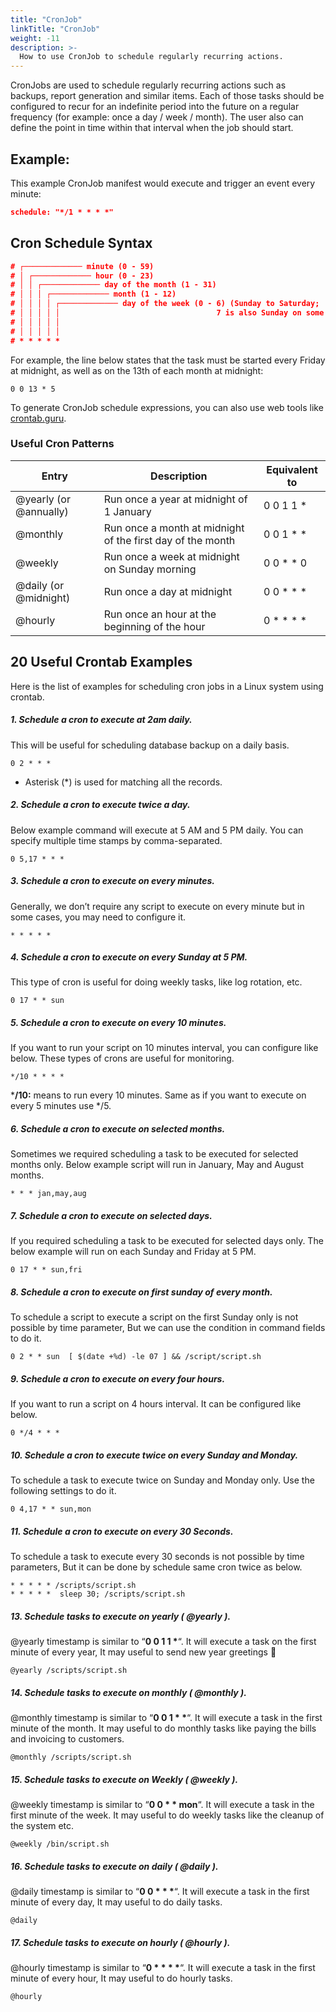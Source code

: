 ```yaml
---
title: "CronJob"
linkTitle: "CronJob"
weight: -11
description: >-
  How to use CronJob to schedule regularly recurring actions.
---
```


CronJobs are used to schedule regularly recurring actions such as backups, report generation and similar items. Each of those tasks should be configured to recur for an indefinite period into the future on a regular frequency (for example: once a day / week / month). The user also can define the point in time within that interval when the job should start.

## Example:

This example CronJob manifest would execute and trigger an event every minute:

```json
schedule: "*/1 * * * *"
```

## Cron Schedule Syntax

```json
# ┌───────────── minute (0 - 59)
# │ ┌───────────── hour (0 - 23)
# │ │ ┌───────────── day of the month (1 - 31)
# │ │ │ ┌───────────── month (1 - 12)
# │ │ │ │ ┌───────────── day of the week (0 - 6) (Sunday to Saturday;
# │ │ │ │ │                                   7 is also Sunday on some systems)
# │ │ │ │ │
# │ │ │ │ │
# * * * * *
```

For example, the line below states that the task must be started every Friday at midnight, as well as on the 13th of each month at midnight:

```
0 0 13 * 5
```

To generate CronJob schedule expressions, you can also use web tools like [crontab.guru](https://crontab.guru/).



### Useful Cron Patterns



| Entry                  | Description                                                | Equivalent to |
| ---------------------- | ---------------------------------------------------------- | ------------- |
| @yearly (or @annually) | Run once a year at midnight of 1 January                   | 0 0 1 1 *     |
| @monthly               | Run once a month at midnight of the first day of the month | 0 0 1 * *     |
| @weekly                | Run once a week at midnight on Sunday morning              | 0 0 * * 0     |
| @daily (or @midnight)  | Run once a day at midnight                                 | 0 0 * * *     |
| @hourly                | Run once an hour at the beginning of the hour              | 0 * * * *     |



## 20 Useful Crontab Examples

Here is the list of examples for scheduling cron jobs in a Linux system using crontab.

##### 1. Schedule a cron to execute at 2am daily.

This will be useful for scheduling database backup on a daily basis.

```shell
0 2 * * *
```

- Asterisk (*) is used for matching all the records.

##### 2. Schedule a cron to execute twice a day.

Below example command will execute at 5 AM and 5 PM daily. You can specify multiple time stamps by comma-separated.

```
0 5,17 * * *
```

##### 3. Schedule a cron to execute on every minutes.

Generally, we don’t require any script to execute on every minute but in some cases, you may need to configure it.

```
* * * * *
```

##### 4. Schedule a cron to execute on every Sunday at 5 PM.

This type of cron is useful for doing weekly tasks, like log rotation, etc.

```
0 17 * * sun
```

##### 5. Schedule a cron to execute on every 10 minutes.

If you want to run your script on 10 minutes interval, you can configure like below. These types of crons are useful for monitoring.

```
*/10 * * * *
```

***/10:** means to run every 10 minutes. Same as if you want to execute on every 5 minutes use */5.

##### 6. Schedule a cron to execute on selected months.

Sometimes we required scheduling a task to be executed for selected months only. Below example script will run in January, May and August months.

```
* * * jan,may,aug
```

##### 7. Schedule a cron to execute on selected days.

If you required scheduling a task to be executed for selected days only. The below example will run on each Sunday and Friday at 5 PM.

```
0 17 * * sun,fri
```

##### 8. Schedule a cron to execute on first sunday of every month.

To schedule a script to execute a script on the first Sunday only is not possible by time parameter, But we can use the condition in command fields to do it.

```
0 2 * * sun  [ $(date +%d) -le 07 ] && /script/script.sh
```

##### 9. Schedule a cron to execute on every four hours.

If you want to run a script on 4 hours interval. It can be configured like below.

```shell
0 */4 * * *
```

##### 10. Schedule a cron to execute twice on every Sunday and Monday.

To schedule a task to execute twice on Sunday and Monday only. Use the following settings to do it.

```shell
0 4,17 * * sun,mon
```

##### 11. Schedule a cron to execute on every 30 Seconds.

To schedule a task to execute every 30 seconds is not possible by time parameters, But it can be done by schedule same cron twice as below.

```shell
* * * * * /scripts/script.sh
* * * * *  sleep 30; /scripts/script.sh
```

##### 13. Schedule tasks to execute on yearly ( @yearly ).

@yearly timestamp is similar to “**0 0 1 1 \***“. It will execute a task on the first minute of every year, It may useful to send new year greetings 🙂

```shell
@yearly /scripts/script.sh
```

##### 14. Schedule tasks to execute on monthly ( @monthly ).

@monthly timestamp is similar to “**0 0 1 \* \***“. It will execute a task in the first minute of the month. It may useful to do monthly tasks like paying the bills and invoicing to customers.

```shell
@monthly /scripts/script.sh
```

##### 15. Schedule tasks to execute on Weekly ( @weekly ).

@weekly timestamp is similar to “**0 0 \* \* mon**“. It will execute a task in the first minute of the week. It may useful to do weekly tasks like the cleanup of the system etc.

```shell
@weekly /bin/script.sh
```

##### 16. Schedule tasks to execute on daily ( @daily ).

@daily timestamp is similar to “**0 0 \* \* \***“. It will execute a task in the first minute of every day, It may useful to do daily tasks.

```shell
@daily
```

##### 17. Schedule tasks to execute on hourly ( @hourly ).

@hourly timestamp is similar to “**0 \* \* \* \***“. It will execute a task in the first minute of every hour, It may useful to do hourly tasks.

```shell
@hourly
```

